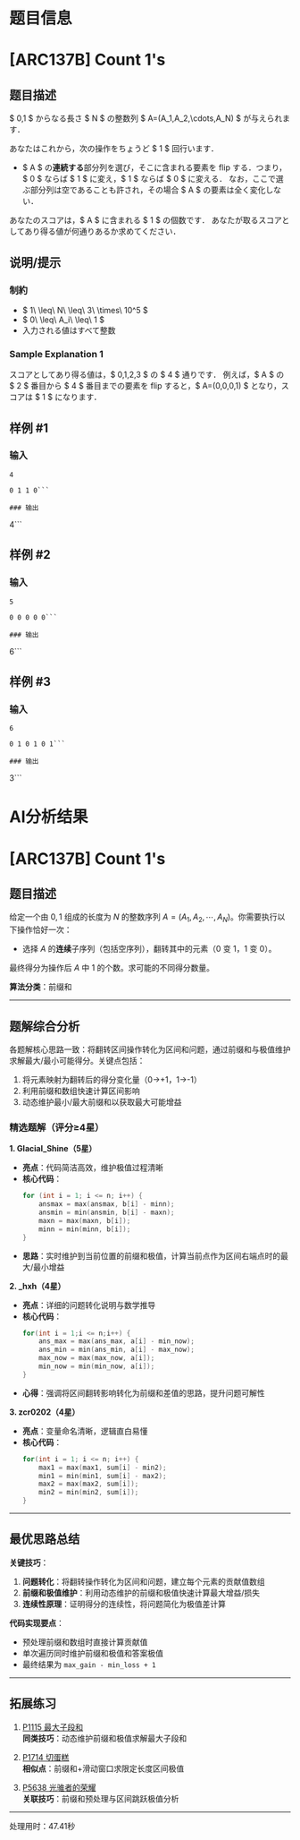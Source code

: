 # 题目信息

# [ARC137B] Count 1's

## 题目描述

[problemUrl]: https://atcoder.jp/contests/arc137/tasks/arc137_b

$ 0,1 $ からなる長さ $ N $ の整数列 $ A=(A_1,A_2,\cdots,A_N) $ が与えられます．

あなたはこれから，次の操作をちょうど $ 1 $ 回行います．

- $ A $ の**連続する**部分列を選び，そこに含まれる要素を flip する．つまり，$ 0 $ ならば $ 1 $ に変え，$ 1 $ ならば $ 0 $ に変える． なお，ここで選ぶ部分列は空であることも許され，その場合 $ A $ の要素は全く変化しない．

あなたのスコアは，$ A $ に含まれる $ 1 $ の個数です． あなたが取るスコアとしてあり得る値が何通りあるか求めてください．

## 说明/提示

### 制約

- $ 1\ \leq\ N\ \leq\ 3\ \times\ 10^5 $
- $ 0\ \leq\ A_i\ \leq\ 1 $
- 入力される値はすべて整数

### Sample Explanation 1

スコアとしてあり得る値は，$ 0,1,2,3 $ の $ 4 $ 通りです． 例えば，$ A $ の $ 2 $ 番目から $ 4 $ 番目までの要素を flip すると，$ A=(0,0,0,1) $ となり，スコアは $ 1 $ になります．

## 样例 #1

### 输入

```
4

0 1 1 0```

### 输出

```
4```

## 样例 #2

### 输入

```
5

0 0 0 0 0```

### 输出

```
6```

## 样例 #3

### 输入

```
6

0 1 0 1 0 1```

### 输出

```
3```

# AI分析结果



# [ARC137B] Count 1's

## 题目描述

给定一个由 $0,1$ 组成的长度为 $N$ 的整数序列 $A=(A_1,A_2,\cdots,A_N)$。你需要执行以下操作恰好一次：

- 选择 $A$ 的**连续**子序列（包括空序列），翻转其中的元素（0 变 1，1 变 0）。

最终得分为操作后 $A$ 中 1 的个数。求可能的不同得分数量。

**算法分类**：前缀和

---

## 题解综合分析

各题解核心思路一致：将翻转区间操作转化为区间和问题，通过前缀和与极值维护求解最大/最小可能得分。关键点包括：
1. 将元素映射为翻转后的得分变化量（0→+1，1→-1）
2. 利用前缀和数组快速计算区间影响
3. 动态维护最小/最大前缀和以获取最大可能增益

### 精选题解（评分≥4星）

**1. Glacial_Shine（5星）**
- **亮点**：代码简洁高效，维护极值过程清晰
- **核心代码**：
  ```cpp
  for (int i = 1; i <= n; i++) {
      ansmax = max(ansmax, b[i] - minn);
      ansmin = min(ansmin, b[i] - maxn);
      maxn = max(maxn, b[i]);
      minn = min(minn, b[i]);
  }
  ```
- **思路**：实时维护到当前位置的前缀和极值，计算当前点作为区间右端点时的最大/最小增益

**2. _hxh（4星）**
- **亮点**：详细的问题转化说明与数学推导
- **核心代码**：
  ```cpp
  for(int i = 1;i <= n;i++) {
      ans_max = max(ans_max, a[i] - min_now);
      ans_min = min(ans_min, a[i] - max_now);
      max_now = max(max_now, a[i]);
      min_now = min(min_now, a[i]);
  }
  ```
- **心得**：强调将区间翻转影响转化为前缀和差值的思路，提升问题可解性

**3. zcr0202（4星）**
- **亮点**：变量命名清晰，逻辑直白易懂
- **核心代码**：
  ```cpp
  for(int i = 1; i <= n; i++) {
      max1 = max(max1, sum[i] - min2);
      min1 = min(min1, sum[i] - max2);
      max2 = max(max2, sum[i]);
      min2 = min(min2, sum[i]);
  }
  ```

---

## 最优思路总结

**关键技巧**：
1. **问题转化**：将翻转操作转化为区间和问题，建立每个元素的贡献值数组
2. **前缀和极值维护**：利用动态维护的前缀和极值快速计算最大增益/损失
3. **连续性原理**：证明得分的连续性，将问题简化为极值差计算

**代码实现要点**：
- 预处理前缀和数组时直接计算贡献值
- 单次遍历同时维护前缀和极值和答案极值
- 最终结果为 `max_gain - min_loss + 1`

---

## 拓展练习

1. [P1115 最大子段和](https://www.luogu.com.cn/problem/P1115)  
   **同类技巧**：动态维护前缀和极值求解最大子段和

2. [P1714 切蛋糕](https://www.luogu.com.cn/problem/P1714)  
   **相似点**：前缀和+滑动窗口求限定长度区间极值

3. [P5638 光骓者的荣耀](https://www.luogu.com.cn/problem/P5638)  
   **关联技巧**：前缀和预处理与区间跳跃极值分析

---
处理用时：47.41秒